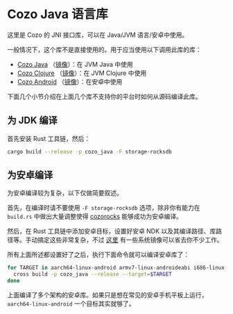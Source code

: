 # Cozo Java 语言库

这里是 Cozo 的 JNI 接口库，可以在 Java/JVM 语言/安卓中使用。

一般情况下，这个库不是直接使用的。用于应当使用以下调用此库的库：

* [Cozo Java](https://github.com/cozodb/cozo-lib-java) （[镜像](https://gitee.com/cozodb/cozo-lib-java)）：在 JVM Java 中使用
* [Cozo Clojure](https://github.com/cozodb/cozo-clj) （[镜像](https://gitee.com/cozodb/cozo-clj)）：在 JVM Clojure 中使用
* [Cozo Android](https://github.com/cozodb/cozo-lib-android) （[镜像](https://gitee.com/cozodb/cozo-lib-android)）：在安卓中使用

下面几个小节介绍在上面几个库不支持你的平台时如何从源码编译此库。

## 为 JDK 编译

首先安装 Rust 工具链，然后：
```bash
cargo build --release -p cozo_java -F storage-rocksdb
```

## 为安卓编译

为安卓编译较为复杂，以下仅做简要叙述。

首先，在编译时请不要使用 `-F storage-rocksdb` 选项，除非你有能力在 `build.rs` 中做出大量调整使得 [cozorocks](../cozorocks) 能够成功为安卓编译。

然后，在 Rust 工具链中添加安卓目标，设置好安卓 NDK 以及其编译路径、库路径等。手动搞定这些非常复杂，不过 [这里](https://github.com/cross-rs/cross) 有一些系统镜像可以省去你不少工作。

所有上面所述都设置好了之后，执行下面命令就可以编译安卓库了：

```bash
for TARGET in aarch64-linux-android armv7-linux-androideabi i686-linux-android x86_64-linux-android; do
  cross build -p cozo_java --release --target=$TARGET
done
```

上面编译了多个架构的安卓库。如果只是想在常见的安卓手机平板上运行，`aarch64-linux-android` 一个目标其实就够了。